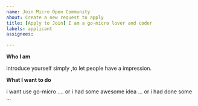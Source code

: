 ```yaml
---
name: Join Micro Open Community
about: Create a new request to apply 
title: [Apply to Join] I am a go-micro lover and coder
labels: applicant
assignees: 

---
```


**Who I am**

introduce yourself simply ,to let people have a impression.

**What I want to do**

i want use go-micro .... or i had some awesome idea ... or i had done some ...
